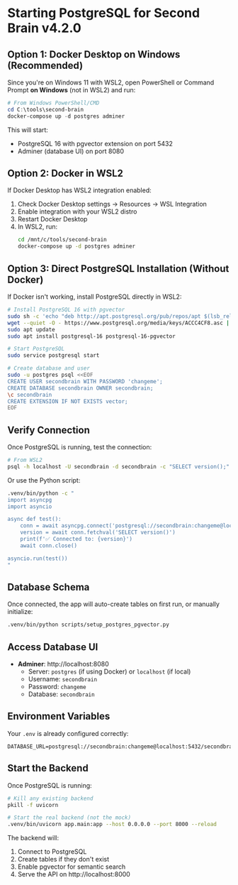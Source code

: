 # Starting PostgreSQL for Second Brain v4.2.0

## Option 1: Docker Desktop on Windows (Recommended)

Since you're on Windows 11 with WSL2, open PowerShell or Command Prompt **on Windows** (not in WSL2) and run:

```powershell
# From Windows PowerShell/CMD
cd C:\tools\second-brain
docker-compose up -d postgres adminer
```

This will start:
- PostgreSQL 16 with pgvector extension on port 5432
- Adminer (database UI) on port 8080

## Option 2: Docker in WSL2

If Docker Desktop has WSL2 integration enabled:

1. Check Docker Desktop settings → Resources → WSL Integration
2. Enable integration with your WSL2 distro
3. Restart Docker Desktop
4. In WSL2, run:
   ```bash
   cd /mnt/c/tools/second-brain
   docker-compose up -d postgres adminer
   ```

## Option 3: Direct PostgreSQL Installation (Without Docker)

If Docker isn't working, install PostgreSQL directly in WSL2:

```bash
# Install PostgreSQL 16 with pgvector
sudo sh -c 'echo "deb http://apt.postgresql.org/pub/repos/apt $(lsb_release -cs)-pgdg main" > /etc/apt/sources.list.d/pgdg.list'
wget --quiet -O - https://www.postgresql.org/media/keys/ACCC4CF8.asc | sudo apt-key add -
sudo apt update
sudo apt install postgresql-16 postgresql-16-pgvector

# Start PostgreSQL
sudo service postgresql start

# Create database and user
sudo -u postgres psql <<EOF
CREATE USER secondbrain WITH PASSWORD 'changeme';
CREATE DATABASE secondbrain OWNER secondbrain;
\c secondbrain
CREATE EXTENSION IF NOT EXISTS vector;
EOF
```

## Verify Connection

Once PostgreSQL is running, test the connection:

```bash
# From WSL2
psql -h localhost -U secondbrain -d secondbrain -c "SELECT version();"
```

Or use the Python script:
```bash
.venv/bin/python -c "
import asyncpg
import asyncio

async def test():
    conn = await asyncpg.connect('postgresql://secondbrain:changeme@localhost/secondbrain')
    version = await conn.fetchval('SELECT version()')
    print(f'✅ Connected to: {version}')
    await conn.close()

asyncio.run(test())
"
```

## Database Schema

Once connected, the app will auto-create tables on first run, or manually initialize:

```bash
.venv/bin/python scripts/setup_postgres_pgvector.py
```

## Access Database UI

- **Adminer**: http://localhost:8080
  - Server: `postgres` (if using Docker) or `localhost` (if local)
  - Username: `secondbrain`
  - Password: `changeme`
  - Database: `secondbrain`

## Environment Variables

Your `.env` is already configured correctly:
```
DATABASE_URL=postgresql://secondbrain:changeme@localhost:5432/secondbrain
```

## Start the Backend

Once PostgreSQL is running:

```bash
# Kill any existing backend
pkill -f uvicorn

# Start the real backend (not the mock)
.venv/bin/uvicorn app.main:app --host 0.0.0.0 --port 8000 --reload
```

The backend will:
1. Connect to PostgreSQL
2. Create tables if they don't exist
3. Enable pgvector for semantic search
4. Serve the API on http://localhost:8000